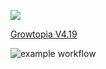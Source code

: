 ![](https://komarev.com/ghpvc/?username=GrowHax&style=flat-square)

<a href="#" class="button">Growtopia V4.19</a>

![example workflow](https://github.com/github/docs/actions/workflows/main.yml/badge.svg)
